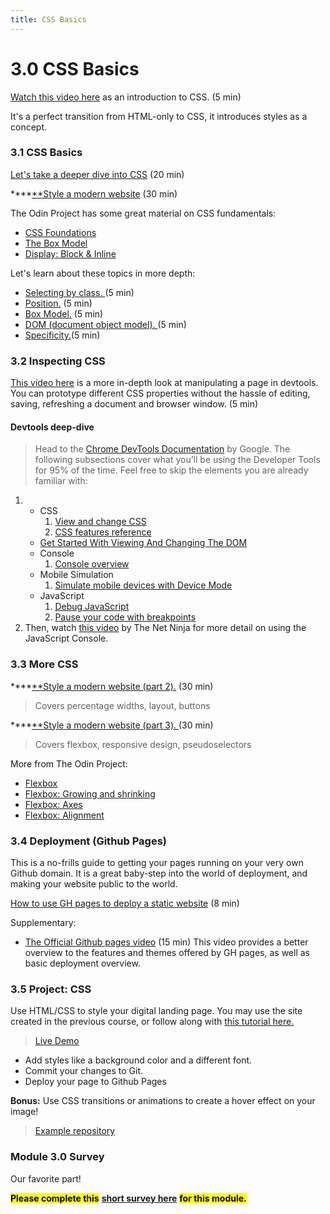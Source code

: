 ```yaml
---
title: CSS Basics
---
```


# 3.0 CSS Basics

[Watch this video here](https://www.youtube.com/watch?v=dC34rfY8Eyk) as an introduction to CSS. (5 min)

It's a perfect transition from HTML-only to CSS, it introduces styles as a concept.

### 3.1 CSS Basics

[Let's take a deeper dive into CSS](https://www.youtube.com/watch?v=1PnVor36_40) (20 min)

\***\*[**Style a modern website](https://www.youtube.com/watch?v=Sv\_NAxi\_jNs) (30 min)

The Odin Project has some great material on CSS fundamentals:

- [CSS Foundations ](https://www.theodinproject.com/lessons/foundations-css-foundations)
- [The Box Model](https://www.theodinproject.com/lessons/foundations-the-box-model)
- [Display: Block & Inline](https://www.theodinproject.com/lessons/foundations-block-and-inline)

Let's learn about these topics in more depth:

- [Selecting by class. ](https://www.youtube.com/watch?v=xiGguPT09sQ)(5 min)
- [Position.](https://www.youtube.com/watch?v=V0-KK15Bc_g) (5 min)
- [Box Model.](https://www.youtube.com/watch?v=g3jMAW7k7TE) (5 min)
- [DOM (document object model). ](https://www.youtube.com/watch?v=iR01DKCgaH8)(5 min)
- [Specificity.](https://www.youtube.com/watch?v=LwX_v2jGmYU)(5 min)

### 3.2 Inspecting CSS

[This video here](https://www.youtube.com/watch?v=Xb6ZIlYj2OY) is a more in-depth look at manipulating a page in devtools. You can prototype different CSS properties without the hassle of editing, saving, refreshing a document and browser window. (5 min)

#### Devtools deep-dive

> Head to the [Chrome DevTools Documentation](https://developer.chrome.com/docs/devtools/) by Google. The following subsections cover what you’ll be using the Developer Tools for 95% of the time. Feel free to skip the elements you are already familiar with:

1.  - CSS
      1.  [View and change CSS](https://developer.chrome.com/docs/devtools/css/)
      2.  [CSS features reference](https://developer.chrome.com/docs/devtools/css/reference/)
    - [Get Started With Viewing And Changing The DOM](https://developer.chrome.com/docs/devtools/dom/)
    - Console
      1.  [Console overview](https://developer.chrome.com/docs/devtools/console/)
    - Mobile Simulation
      1.  [Simulate mobile devices with Device Mode](https://developer.chrome.com/docs/devtools/device-mode/)
    - JavaScript
      1.  [Debug JavaScript](https://developer.chrome.com/docs/devtools/javascript/)
      2.  [Pause your code with breakpoints](https://developer.chrome.com/docs/devtools/javascript/breakpoints/)
2.  Then, watch [this video](https://www.youtube.com/watch?v=JzZFccCEgGA) by The Net Ninja for more detail on using the JavaScript Console.

### 3.3 More CSS

\***\*[**Style a modern website (part 2).](https://www.youtube.com/watch?v=nKa1JPf0ZN4) (30 min)

> Covers percentage widths, layout, buttons

\***\*[**Style a modern website (part 3). ](https://www.youtube.com/watch?v=auWKaf0m0S0)(30 min)

> Covers flexbox, responsive design, pseudoselectors

More from The Odin Project:

- [Flexbox](https://www.theodinproject.com/lessons/foundations-introduction-to-flexbox)
- [Flexbox: Growing and shrinking](https://www.theodinproject.com/lessons/foundations-growing-and-shrinking)
- [Flexbox: Axes](https://www.theodinproject.com/lessons/foundations-axes)
- [Flexbox: Alignment](https://www.theodinproject.com/lessons/foundations-alignment)

### 3.4 Deployment (Github Pages)

This is a no-frills guide to getting your pages running on your very own Github domain. It is a great baby-step into the world of deployment, and making your website public to the world.

[How to use GH pages to deploy a static website](https://www.theserverside.com/video/A-GitHub-Pages-tutorial-on-how-to-host-personal-websites) (8 min)

Supplementary:

- [The Official Github pages video](https://www.youtube.com/watch?v=QyFcl_Fba-k) (15 min) This video provides a better overview to the features and themes offered by GH pages, as well as basic deployment overview.

### 3.5 Project: CSS

Use HTML/CSS to style your digital landing page. You may use the site created in the previous course, or follow along with [this tutorial here.](https://www.theodinproject.com/lessons/foundations-landing-page)

> [Live Demo](https://aam-institute.github.io/project-003/)

- Add styles like a background color and a different font.
- Commit your changes to Git.
- Deploy your page to Github Pages

**Bonus:** Use CSS transitions or animations to create a hover effect on your image!

> [Example repository](https://github.com/AAM-Institute/project-003)

### Module 3.0 Survey

Our favorite part!

<mark>**Please complete this**</mark> [**short survey here**](https://docs.google.com/forms/d/e/1FAIpQLSdWtRhKt2qBbgtfmJZVdzABdBECoSuGirAY9s6xe55boMlBtw/viewform) <mark>**for this module.**</mark>
